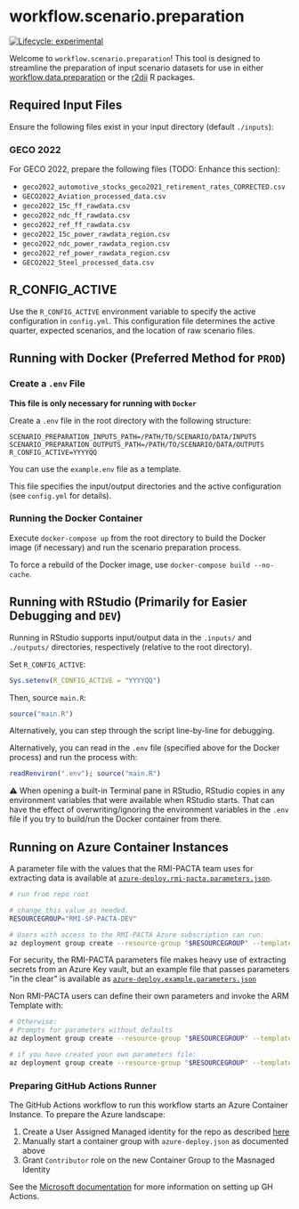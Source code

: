 # workflow.scenario.preparation

<!-- badges: start -->
[![Lifecycle:
experimental](https://img.shields.io/badge/lifecycle-experimental-orange.svg)](https://lifecycle.r-lib.org/articles/stages.html#experimental) 
<!-- badges: end -->

Welcome to `workflow.scenario.preparation`! This tool is designed to streamline the preparation of input scenario datasets for use in either [workflow.data.preparation](https://github.com/RMI-PACTA/workflow.data.preparation) or the [r2dii](https://rmi-pacta.github.io/r2dii.analysis/) R packages.

## Required Input Files

Ensure the following files exist in your input directory (default `./inputs`):

### GECO 2022

For GECO 2022, prepare the following files (TODO: Enhance this section):

- `geco2022_automotive_stocks_geco2021_retirement_rates_CORRECTED.csv`
- `GECO2022_Aviation_processed_data.csv`
- `geco2022_15c_ff_rawdata.csv`
- `geco2022_ndc_ff_rawdata.csv`
- `geco2022_ref_ff_rawdata.csv`
- `geco2022_15c_power_rawdata_region.csv`
- `geco2022_ndc_power_rawdata_region.csv`
- `geco2022_ref_power_rawdata_region.csv`
- `GECO2022_Steel_processed_data.csv`

## R_CONFIG_ACTIVE

Use the `R_CONFIG_ACTIVE` environment variable to specify the active configuration in `config.yml`. This configuration file determines the active quarter, expected scenarios, and the location of raw scenario files.


## Running with Docker (Preferred Method for `PROD`)

### Create a `.env` File

**This file is only necessary for running with `Docker`**

Create a `.env` file in the root directory with the following structure:

``` env
SCENARIO_PREPARATION_INPUTS_PATH=/PATH/TO/SCENARIO/DATA/INPUTS
SCENARIO_PREPARATION_OUTPUTS_PATH=/PATH/TO/SCENARIO/DATA/OUTPUTS
R_CONFIG_ACTIVE=YYYYQQ
```

You can use the `example.env` file as a template.

This file specifies the input/output directories and the active configuration (see `config.yml` for details).


### Running the Docker Container

Execute `docker-compose up` from the root directory to build the Docker image (if necessary) and run the scenario preparation process.

To force a rebuild of the Docker image, use `docker-compose build --no-cache`.

## Running with RStudio (Primarily for Easier Debugging and `DEV`)

Running in RStudio supports input/output data in the `.inputs/` and `./outputs/` directories, respectively (relative to the root directory).

Set `R_CONFIG_ACTIVE`:

```r
Sys.setenv(R_CONFIG_ACTIVE = "YYYYQQ")
```

Then, source `main.R`:

```r
source("main.R")
```

Alternatively, you can step through the script line-by-line for debugging.

Alternatively, you can read in the `.env` file (specified above for the Docker process) and run the process with:

```r
readRenviron(".env"); source("main.R")
```

⚠️ When opening a built-in Terminal pane in RStudio, RStudio copies in any environment variables that were available when RStudio starts. That can have the effect of overwriting/ignoring the environment variables in the `.env` file if you try to build/run the Docker container from there.

## Running on Azure Container Instances

A parameter file with the values that the RMI-PACTA team uses for extracting data is available at [`azure-deploy.rmi-pacta.parameters.json`](azure-deploy.rmi-pacta.parameters.json).

```sh
# run from repo root

# change this value as needed.
RESOURCEGROUP="RMI-SP-PACTA-DEV"

# Users with access to the RMI-PACTA Azure subscription can run:
az deployment group create --resource-group "$RESOURCEGROUP" --template-file azure-deploy.json --parameters azure-deploy.rmi-pacta.parameters.json

```

For security, the RMI-PACTA parameters file makes heavy use of extracting secrets from an Azure Key vault, but an example file that passes parameters "in the clear" is available as [`azure-deploy.example.parameters.json`](azure-deploy.example.parameters.json)

Non RMI-PACTA users can define their own parameters and invoke the ARM Template with:

```sh
# Otherwise:
# Prompts for parameters without defaults
az deployment group create --resource-group "$RESOURCEGROUP" --template-file azure-deploy.json 

# if you have created your own parameters file:
az deployment group create --resource-group "$RESOURCEGROUP" --template-file azure-deploy.json --parameters @azure-deploy.parameters.json
```

### Preparing GitHub Actions Runner

The GitHub Actions workflow to run this workflow starts an Azure Container Instance.
To prepare the Azure landscape:

1. Create a User Assigned Managed identity for the repo as described [here](https://github.com/marketplace/actions/azure-login#login-with-openid-connect-oidc-recommended)
2. Manually start a container group with `azure-deploy.json` as documented above
3. Grant `Contributor` role on the new Container Group to the Masnaged Identity

See the [Microsoft documentation](https://learn.microsoft.com/en-us/azure/container-instances/container-instances-github-action?tabs=userlevel) for more information on setting up GH Actions.
